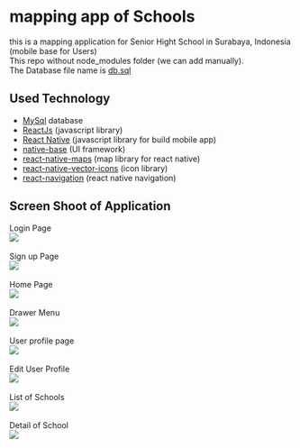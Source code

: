 # mapping app of Schools
this is a mapping application for Senior Hight School in Surabaya, Indonesia (mobile base for Users) <br>
This repo without node_modules folder (we can add manually).<br>
The Database file name is [db.sql](https://github.com/indracahyae/mappingSMK_Mobile/blob/master/db.sql)

##  Used Technology
* [MySql](https://www.mysql.com/) database
* [ReactJs](https://reactjs.org) (javascript library)
* [React Native](https://facebook.github.io/react-native) (javascript library for build mobile app)
* [native-base](https://nativebase.io) (UI framework)
* [react-native-maps](https://github.com/react-community/react-native-maps) (map library for react native)
* [react-native-vector-icons](https://github.com/oblador/react-native-vector-icons) (icon library)
* [react-navigation](https://reactnavigation.org) (react native navigation)

##  Screen Shoot of Application
Login Page <br>
![](https://github.com/indracahyae/mappingSMK_Mobile/blob/master/img/login.png) 
<br><br>
Sign up Page <br>
![](https://github.com/indracahyae/mappingSMK_Mobile/blob/master/img/signUp.png) 
<br><br>
Home Page <br>
![](https://github.com/indracahyae/mappingSMK_Mobile/blob/master/img/homee.png) 
<br><br>
Drawer Menu <br>
![](https://github.com/indracahyae/mappingSMK_Mobile/blob/master/img/drawerMenu.png) 
<br><br>
User profile page <br>
![](https://github.com/indracahyae/mappingSMK_Mobile/blob/master/img/userProfil.png) 
<br><br>
Edit User Profile <br>
![](https://github.com/indracahyae/mappingSMK_Mobile/blob/master/img/editProfile.png) 
<br><br>
List of Schools <br>
![](https://github.com/indracahyae/mappingSMK_Mobile/blob/master/img/listSchools.png) 
<br><br>
Detail of School <br>
![](https://github.com/indracahyae/mappingSMK_Mobile/blob/master/img/detailSchool.png) 
<br><br>
